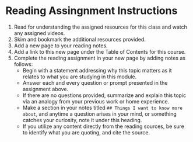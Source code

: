# Reading Assingnment Instructions

1. Read for understanding the assigned resources for this class and watch any assigned videos.
2. Skim and bookmark the additional resources provided.
3. Add a new page to your reading notes.
4. Add a link to this new page under the Table of Contents for this course.
5. Complete the reading assignment in your new page by adding notes as follows:
   - Begin with a statement addressing why this topic matters as it relates to what you are studying in this module.
   - Answer each and every question or prompt presented in the assignment above.
   - If there are no questions provided, summarize and explain this topic via an analogy from your previous work or home experience.
   - Make a section in your notes titled `## Things I want to know more about`, and anytime a question arises in your mind, or something catches your curiosity, note it under this heading.
   - If you utilize any content directly from the reading sources, be sure to identify what you are quoting, and cite the source.
